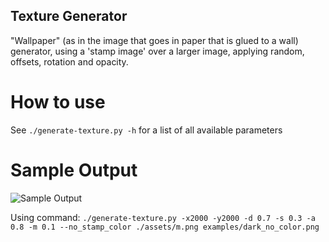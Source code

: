 Texture Generator
------------

"Wallpaper" (as in the image that goes in paper that is glued to a wall) generator, using a 'stamp image' over a larger image, applying random, offsets, rotation and opacity.

# How to use

See `./generate-texture.py -h` for a list of all available parameters

# Sample Output

![Sample Output](examples/dark_no_color.png)

Using command: `./generate-texture.py -x2000 -y2000 -d 0.7 -s 0.3 -a 0.8 -m 0.1 --no_stamp_color ./assets/m.png examples/dark_no_color.png`
